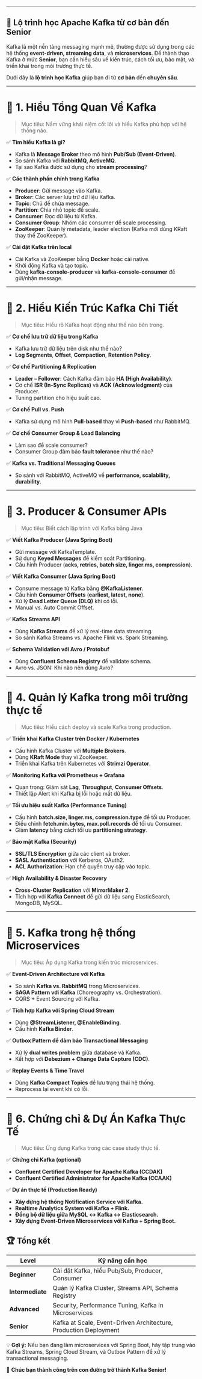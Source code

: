 
---
## 🚀 **Lộ trình học Apache Kafka từ cơ bản đến Senior**

Kafka là một nền tảng messaging mạnh mẽ, thường được sử dụng trong các hệ thống **event-driven, streaming data**, và **microservices**. Để thành thạo Kafka ở mức **Senior**, bạn cần hiểu sâu về kiến trúc, cách tối ưu, bảo mật, và triển khai trong môi trường thực tế.

Dưới đây là **lộ trình học Kafka** giúp bạn đi từ **cơ bản** đến **chuyên sâu**.

---

# 🎯 **1. Hiểu Tổng Quan Về Kafka**

> Mục tiêu: Nắm vững khái niệm cốt lõi và hiểu Kafka phù hợp với hệ thống nào.

✅ **Tìm hiểu Kafka là gì?**

- Kafka là **Message Broker** theo mô hình **Pub/Sub (Event-Driven)**.
- So sánh Kafka với **RabbitMQ, ActiveMQ**.
- Tại sao Kafka được sử dụng cho **stream processing**?

✅ **Các thành phần chính trong Kafka**

- **Producer**: Gửi message vào Kafka.
- **Broker**: Các server lưu trữ dữ liệu Kafka.
- **Topic**: Chủ đề chứa message.
- **Partition**: Chia nhỏ topic để scale.
- **Consumer**: Đọc dữ liệu từ Kafka.
- **Consumer Group**: Nhóm các consumer để scale processing.
- **ZooKeeper**: Quản lý metadata, leader election (Kafka mới dùng KRaft thay thế ZooKeeper).

✅ **Cài đặt Kafka trên local**

- Cài Kafka và ZooKeeper bằng **Docker** hoặc cài native.
- Khởi động Kafka và tạo topic.
- Dùng **kafka-console-producer** và **kafka-console-consumer** để gửi/nhận message.

---

# 🎯 **2. Hiểu Kiến Trúc Kafka Chi Tiết**

> Mục tiêu: Hiểu rõ Kafka hoạt động như thế nào bên trong.

✅ **Cơ chế lưu trữ dữ liệu trong Kafka**

- Kafka lưu trữ dữ liệu trên disk như thế nào?
- **Log Segments**, **Offset**, **Compaction**, **Retention Policy**.

✅ **Cơ chế Partitioning & Replication**

- **Leader – Follower**: Cách Kafka đảm bảo **HA (High Availability)**.
- Cơ chế **ISR (In-Sync Replicas)** và **ACK (Acknowledgment)** của Producer.
- Tuning partition cho hiệu suất cao.

✅ **Cơ chế Pull vs. Push**

- Kafka sử dụng mô hình **Pull-based** thay vì **Push-based** như RabbitMQ.

✅ **Cơ chế Consumer Group & Load Balancing**

- Làm sao để scale consumer?
- Consumer Group đảm bảo **fault tolerance** như thế nào?

✅ **Kafka vs. Traditional Messaging Queues**

- So sánh với RabbitMQ, ActiveMQ về **performance, scalability, durability**.

---

# 🎯 **3. Producer & Consumer APIs**

> Mục tiêu: Biết cách lập trình với Kafka bằng Java

✅ **Viết Kafka Producer (Java Spring Boot)**

- Gửi message với KafkaTemplate.
- Sử dụng **Keyed Messages** để kiểm soát Partitioning.
- Cấu hình Producer (**acks, retries, batch size, linger.ms, compression**).

✅ **Viết Kafka Consumer (Java Spring Boot)**

- Consume message từ Kafka bằng **@KafkaListener**.
- Cấu hình **Consumer Offsets** (**earliest, latest, none**).
- Xử lý **Dead Letter Queue (DLQ)** khi có lỗi.
- Manual vs. Auto Commit Offset.

✅ **Kafka Streams API**

- Dùng **Kafka Streams** để xử lý real-time data streaming.
- So sánh Kafka Streams vs. Apache Flink vs. Spark Streaming.

✅ **Schema Validation với Avro / Protobuf**

- Dùng **Confluent Schema Registry** để validate schema.
- Avro vs. JSON: Khi nào nên dùng Avro?

---

# 🎯 **4. Quản lý Kafka trong môi trường thực tế**

> Mục tiêu: Hiểu cách deploy và scale Kafka trong production.

✅ **Triển khai Kafka Cluster trên Docker / Kubernetes**

- Cấu hình Kafka Cluster với **Multiple Brokers**.
- Dùng **KRaft Mode** thay vì ZooKeeper.
- Triển khai Kafka trên Kubernetes với **Strimzi Operator**.

✅ **Monitoring Kafka với Prometheus + Grafana**

- Quan trọng: Giám sát **Lag**, **Throughput**, **Consumer Offsets**.
- Thiết lập Alert khi Kafka bị lỗi hoặc mất dữ liệu.

✅ **Tối ưu hiệu suất Kafka (Performance Tuning)**

- Cấu hình **batch.size, linger.ms, compression.type** để tối ưu Producer.
- Điều chỉnh **fetch.min.bytes, max.poll.records** để tối ưu Consumer.
- Giảm **latency** bằng cách tối ưu **partitioning strategy**.

✅ **Bảo mật Kafka (Security)**

- **SSL/TLS Encryption** giữa các client và broker.
- **SASL Authentication** với Kerberos, OAuth2.
- **ACL Authorization**: Hạn chế quyền truy cập vào topic.

✅ **High Availability & Disaster Recovery**

- **Cross-Cluster Replication** với **MirrorMaker 2**.
- Tích hợp với **Kafka Connect** để gửi dữ liệu sang ElasticSearch, MongoDB, MySQL.

---

# 🎯 **5. Kafka trong hệ thống Microservices**

> Mục tiêu: Áp dụng Kafka trong kiến trúc microservices.

✅ **Event-Driven Architecture với Kafka**

- So sánh **Kafka vs. RabbitMQ** trong Microservices.
- **SAGA Pattern với Kafka** (Choreography vs. Orchestration).
- CQRS + Event Sourcing với Kafka.

✅ **Tích hợp Kafka với Spring Cloud Stream**

- Dùng **@StreamListener, @EnableBinding**.
- Cấu hình **Kafka Binder**.

✅ **Outbox Pattern để đảm bảo Transactional Messaging**

- Xử lý **dual writes problem** giữa database và Kafka.
- Kết hợp với **Debezium + Change Data Capture (CDC)**.

✅ **Replay Events & Time Travel**

- Dùng **Kafka Compact Topics** để lưu trạng thái hệ thống.
- Reprocess lại event khi có lỗi.

---

# 🎯 **6. Chứng chỉ & Dự Án Kafka Thực Tế**

> Mục tiêu: Ứng dụng Kafka trong các case study thực tế.

✅ **Chứng chỉ Kafka (optional)**

- **Confluent Certified Developer for Apache Kafka (CCDAK)**
- **Confluent Certified Administrator for Apache Kafka (CCAAK)**

✅ **Dự án thực tế (Production Ready)**

- **Xây dựng hệ thống Notification Service với Kafka.**
- **Realtime Analytics System với Kafka + Flink.**
- **Đồng bộ dữ liệu giữa MySQL ↔ Kafka ↔ Elasticsearch.**
- **Xây dựng Event-Driven Microservices với Kafka + Spring Boot.**

## 🏆 **Tổng kết**

|Level|Kỹ năng cần học|
|---|---|
|**Beginner**|Cài đặt Kafka, hiểu Pub/Sub, Producer, Consumer|
|**Intermediate**|Quản lý Kafka Cluster, Streams API, Schema Registry|
|**Advanced**|Security, Performance Tuning, Kafka in Microservices|
|**Senior**|Kafka at Scale, Event-Driven Architecture, Production Deployment|

💡 **Gợi ý:** Nếu bạn đang làm microservices với Spring Boot, hãy tập trung vào Kafka Streams, Spring Cloud Stream, và Outbox Pattern để xử lý transactional messaging.

🚀 **Chúc bạn thành công trên con đường trở thành Kafka Senior!**